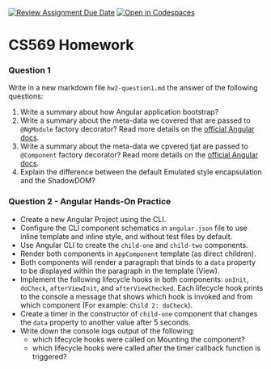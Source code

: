 [![Review Assignment Due Date](https://classroom.github.com/assets/deadline-readme-button-24ddc0f5d75046c5622901739e7c5dd533143b0c8e959d652212380cedb1ea36.svg)](https://classroom.github.com/a/f6Uuo1ON)
[![Open in Codespaces](https://classroom.github.com/assets/launch-codespace-7f7980b617ed060a017424585567c406b6ee15c891e84e1186181d67ecf80aa0.svg)](https://classroom.github.com/open-in-codespaces?assignment_repo_id=11256408)
# CS569 Homework
### Question 1
Write in a new markdown file `hw2-question1.md` the answer of the following questions:
1. Write a summary about how Angular application bootstrap?
2. Write a summary about the meta-data we covered that are passed to `@NgModule` factory decorator? Read more details on the [official Angular docs](https://angular.io/api/core/NgModule).
3. Write a summary about the meta-data we cpvered tjat are passed to `@Component` factory decorator? Read more details on the [official Angular docs](https://angular.io/api/core/Component).
4. Explain the difference between the default Emulated style encapsulation and the ShadowDOM?

### Question 2 - Angular Hands-On Practice
* Create a new Angular Project using the CLI.
* Configure the CLI component schematics in `angular.json` file to use inline template and inline style, and without test files by default.
* Use Angular CLI to create the `child-one` and `child-two` components. 
* Render both components in `AppComponent` template (as direct children). 
* Both components will render a paragraph that binds to a `data` property to be displayed within the paragraph in the template (View). 
* Implement the following lifecycle hooks in both components: `onInit`, `doCheck`, `afterViewInit`, and `afterViewChecked`. Each lifecycle hook prints to the console a message that shows which hook is invoked and from which component (For example: `Child 2: doCheck`).
* Create a timer in the constructor of `child-one` component that changes the `data` property to another value after 5 seconds.
* Write down the console logs output of the following: 
    * which lifecycle hooks were called on Mounting the component?
    * which lifecycle hooks were called after the timer callback function is triggered?
